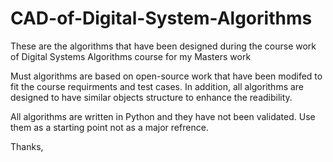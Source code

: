 # CAD-of-Digital-System-Algorithms
These are the algorithms that have been designed during the course work of Digital Systems Algorithms course for my Masters work

Must algorithms are based on open-source work that have been modifed to fit the course requirments and test cases. In addition, all algorithms are designed to have similar objects structure to enhance the readibility.

All algorithms are written in Python and they have not been validated. Use them as a starting point not as a major refrence. 

Thanks,
